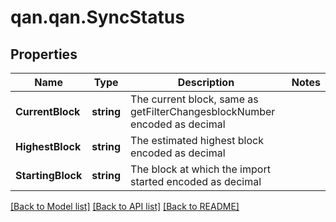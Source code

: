 # qan.qan.SyncStatus

## Properties

Name | Type | Description | Notes
------------ | ------------- | ------------- | -------------
**CurrentBlock** | **string** | The current block, same as getFilterChangesblockNumber encoded as decimal | 
**HighestBlock** | **string** | The estimated highest block encoded as decimal | 
**StartingBlock** | **string** | The block at which the import started encoded as decimal | 

[[Back to Model list]](../README.md#documentation-for-models) [[Back to API list]](../README.md#documentation-for-api-endpoints) [[Back to README]](../README.md)

